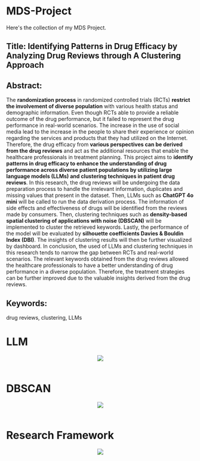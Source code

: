 # MDS-Project
Here's the collection of my MDS Project.

## Title: Identifying Patterns in Drug Efficacy by Analyzing Drug Reviews through A Clustering Approach

## Abstract:
The **randomization process** in randomized controlled trials (RCTs) **restrict the involvement of diverse population** with various health status and demographic information. Even though RCTs able to provide a reliable outcome of the drug performance, but it failed to represent the drug performance in real-world scenarios. The increase in the use of social media lead to the increase in the people to share their experience or opinion regarding the services and products that they had utilized on the Internet. Therefore, the drug efficacy from **various perspectives can be derived from the drug reviews** and act as the additional resources that enable the healthcare professionals in treatment planning. This project aims to **identify patterns in drug efficacy to enhance the understanding of drug performance across diverse patient populations by utilizing large language models (LLMs) and clustering techniques in patient drug reviews**. In this research, the drug reviews will be undergoing the data preparation process to handle the irrelevant information, duplicates and missing values that present in the dataset. Then, LLMs such as **ChatGPT 4o mini** will be called to run the data derivation process. The information of side effects and effectiveness of drugs will be identified from the reviews made by consumers. Then, clustering techniques such as **density-based spatial clustering of applications with noise (DBSCAN)** will be implemented to cluster the retrieved keywords. Lastly, the performance of the model will be evaluated by **silhouette coefficients Davies & Bouldin Index (DBI)**. The insights of clustering results will then be further visualized by dashboard. In conclusion, the used of LLMs and clustering techniques in this research tends to narrow the gap between RCTs and real-world scenarios. The relevant keywords obtained from the drug reviews allowed the healthcare professionals to have a better understanding of drug performance in a diverse population. Therefore, the treatment strategies can be further improved due to the valuable insights derived from the drug reviews.  

## Keywords: 
drug reviews, clustering, LLMs

# **LLM**
<div align="center"><img src="https://github.com/wyu04/MDS-Project/image/Picture2.png"></div>

<br>

# **DBSCAN**
<div align="center"><img src="https://github.com/wyu04/MDS-Project/image/Picture1.png"></div>

<br>

# **Research Framework**
<div align="center"><img src="https://github.com/wyu04/MDS-Project/image/Research Framework (1).png"></div>
